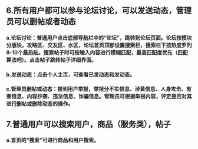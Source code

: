 ## 6.所有用户都可以参与论坛讨论，可以发送动态，管理员可以删帖或者动态
#### a.论坛讨论：普通用户点击底部导航栏中的“论坛”，跳转到论坛页面。论坛按模块分版块，攻略区、交友区、水区，论坛首页顶部设置搜索栏，搜索栏下按热度罗列8-10个最热贴。搜索帖子时可按输入内容进行模糊匹配，最高匹配度优先（匹配算法吧）。点击帖子跳转帖子详细界面。
#### b.发送动态：点击个人主页，可查看已发动态和发动态。
#### c.管理员删帖或动态：接到用户举报，举报分不实信息、涉黄信息、人身攻击、有害信息、内容抄袭、违法信息、诈骗信息。管理员可根据举报内容，评定是否对其进行删帖或删除动态的操作。
## 7.普通用户可以搜索用户，商品（服务类），帖子
#### a.首页的“搜索”可进行商品和用户搜索。
